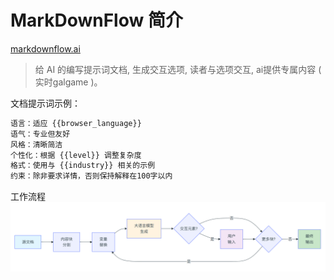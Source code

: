 # MarkDownFlow 简介

[markdownflow.ai](https://markdownflow.ai/docs/zh/specification/how-it-works/#_2)

>给 AI 的编写提示词文档, 生成交互选项, 读者与选项交互, ai提供专属内容 ( 实时galgame )。

文档提示词示例：

```txt
语言：适应 {{browser_language}}
语气：专业但友好
风格：清晰简洁
个性化：根据 {{level}} 调整复杂度
格式：使用与 {{industry}} 相关的示例
约束：除非要求详情，否则保持解释在100字以内
```

工作流程
![alt text](<Assets/MarkDownFlow 简介_Assets/image.png>)